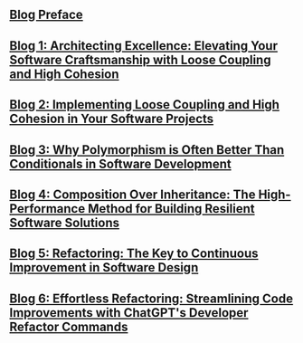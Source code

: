 ## [Blog Preface](./blogs/preface.md)

## [Blog 1: Architecting Excellence: Elevating Your Software Craftsmanship with Loose Coupling and High Cohesion](./blogs/Architecting-Excellence-Elevating-Your-Software-Craftsmanship-with-Loose-Coupling-and-High-Cohesion.md)

## [Blog 2: Implementing Loose Coupling and High Cohesion in Your Software Projects](./blogs/Implementing-Loose-Coupling-and-High-Cohesion-in-Your-Software-Projects.md)

## [Blog 3: Why Polymorphism is Often Better Than Conditionals in Software Development](./blogs/Why-Polymorphism-is-Often-Better-Than-Conditionals-in-Software-Development.md)

## [Blog 4: Composition Over Inheritance: The High-Performance Method for Building Resilient Software Solutions](./blogs/Composition-Over-Inheritance:-The-High-Performance-Method-for-Building-Resilient-Software-Solutions.md)

## [Blog 5: Refactoring: The Key to Continuous Improvement in Software Design](./blogs/Refactoring:-The-Key-to-Continuous-Improvement-in-Software-Design.md)

## [Blog 6: Effortless Refactoring: Streamlining Code Improvements with ChatGPT's Developer Refactor Commands](./blogs/Why-Polymorphism-is-Often-Better-Than-Conditionals-in-Software-DevelopmentEffortless-Refactoring:-Streamlining-Code-Improvements-with-ChatGPT's-Developer-Refactor-Commands.md)

